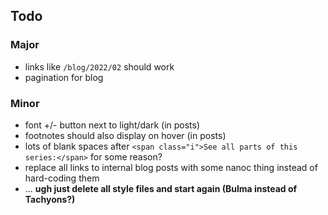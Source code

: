 ## Todo

### Major

- links like `/blog/2022/02` should work
- pagination for blog

### Minor
- font +/- button next to light/dark (in posts)
- footnotes should also display on hover (in posts)
- lots of blank spaces after `<span class="i">See all parts of this series:</span>` for some reason?
- replace all links to internal blog posts with some nanoc thing instead of hard-coding them
- ... **ugh just delete all style files and start again (Bulma instead of Tachyons?)**
